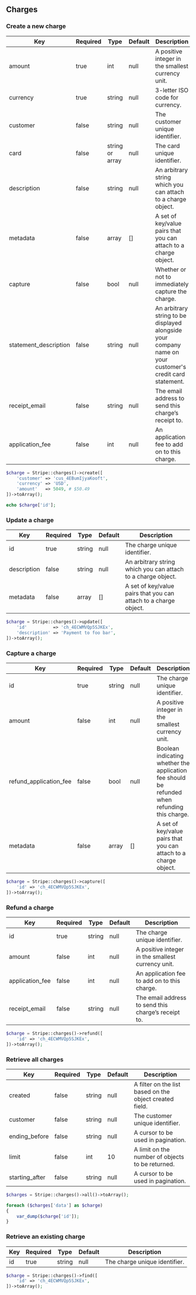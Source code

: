 ## Charges

### Create a new charge

Key                   | Required | Type            | Default | Description
--------------------- | -------- | --------------- | ------- | -----------------
amount                | true     | int             | null    | A positive integer in the smallest currency unit.
currency              | true     | string          | null    | 3-letter ISO code for currency.
customer              | false    | string          | null    | The customer unique identifier.
card                  | false    | string or array | null    | The card unique identifier.
description           | false    | string          | null    | An arbitrary string which you can attach to a charge object.
metadata              | false    | array           | []      | A set of key/value pairs that you can attach to a charge object.
capture               | false    | bool            | null    | Whether or not to immediately capture the charge.
statement_description | false    | string          | null    | An arbitrary string to be displayed alongside your company name on your customer's credit card statement.
receipt_email         | false    | string          | null    | The email address to send this charge’s receipt to.
application_fee       | false    | int             | null    | An application fee to add on to this charge.

```php
$charge = Stripe::charges()->create([
	'customer' => 'cus_4EBumIjyaKooft',
	'currency' => 'USD',
	'amount'   => 5049, # $50.49
])->toArray();

echo $charge['id'];
```

### Update a charge

Key         | Required | Type   | Default | Description
----------- | -------- | ------ | ------- | ------------------------------------
id          | true     | string | null    | The charge unique identifier.
description | false    | string | null    | An arbitrary string which you can attach to a charge object.
metadata    | false    | array  | []      | A set of key/value pairs that you can attach to a charge object.

```php
$charge = Stripe::charges()->update([
	'id'          => 'ch_4ECWMVQp5SJKEx',
	'description' => 'Payment to foo bar',
])->toArray();
```

### Capture a charge

Key                    | Required | Type   | Default | Description
---------------------- | -------- | ------ | ------- | -------------------------
id                     | true     | string | null    | The charge unique identifier.
amount                 | false    | int    | null    | A positive integer in the smallest currency unit.
refund_application_fee | false    | bool   | null    | Boolean indicating whether the application fee should be refunded when refunding this charge.
metadata               | false    | array  | []      | A set of key/value pairs that you can attach to a charge object.

```php
$charge = Stripe::charges()->capture([
	'id' => 'ch_4ECWMVQp5SJKEx',
])->toArray();
```

### Refund a charge

Key             | Required | Type   | Default | Description
--------------- | -------- | ------ | ------- | --------------------------------
id              | true     | string | null    | The charge unique identifier.
amount          | false    | int    | null    | A positive integer in the smallest currency unit.
application_fee | false    | int    | null    | An application fee to add on to this charge.
receipt_email   | false    | string | null    | The email address to send this charge’s receipt to.

```php
$charge = Stripe::charges()->refund([
	'id' => 'ch_4ECWMVQp5SJKEx',
])->toArray();
```

### Retrieve all charges

Key            | Required | Type   | Default | Description
-------------- | -------- | ------ | ------- | ---------------------------------
created        | false    | string | null    | A filter on the list based on the object created field.
customer       | false    | string | null    | The customer unique identifier.
ending_before  | false    | string | null    | A cursor to be used in pagination.
limit          | false    | int    | 10      | A limit on the number of objects to be returned.
starting_after | false    | string | null    | A cursor to be used in pagination.

```php
$charges = Stripe::charges()->all()->toArray();

foreach ($charges['data'] as $charge)
{
	var_dump($charge['id']);
}
```

### Retrieve an existing charge

Key | Required | Type   | Default | Description
--- | -------- | ------ | ------- | --------------------------------------------
id  | true     | string | null    | The charge unique identifier.

```php
$charge = Stripe::charges()->find([
	'id' => 'ch_4ECWMVQp5SJKEx',
])->toArray();
```
